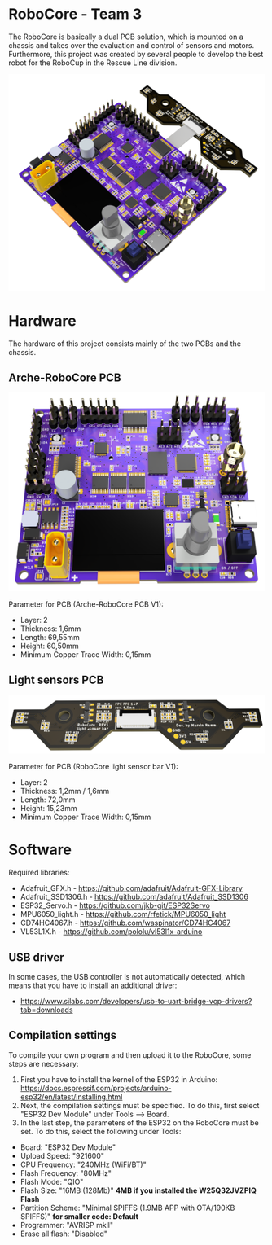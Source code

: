 # RoboCore - Team 3

The RoboCore is basically a dual PCB solution, which is mounted on a chassis and takes over the evaluation and control of sensors and motors. Furthermore, this project was created by several people to develop the best robot for the RoboCup in the Rescue Line division. 

![RoboCore V1](https://github.com/codemarv42/RoboCore/blob/main/Hardware/Arche-RoboCore%20V1/Arche-RoboCore_10.png?raw=true)

# Hardware

The hardware of this project consists mainly of the two PCBs and the chassis.

## Arche-RoboCore PCB

![Arche-RoboCore PCB V1](https://github.com/codemarv42/RoboCore/blob/main/Hardware/Arche-RoboCore%20V1/Arche-RoboCore_12.png?raw=true)

Parameter for PCB (Arche-RoboCore PCB V1):

- Layer: 2
- Thickness: 1,6mm
- Length: 69,55mm
- Height: 60,50mm
- Minimum Copper Trace Width: 0,15mm

## Light sensors PCB

![RoboCore light sensor bar V1](https://github.com/codemarv42/RoboCore/blob/main/Hardware/RoboCore%20light%20sensor%20bar%20V1/RoboCore%20Light%20sensor%20bar_6.png?raw=true)

Parameter for PCB (RoboCore light sensor bar V1):

- Layer: 2
- Thickness: 1,2mm / 1,6mm
- Length: 72,0mm
- Height: 15,23mm
- Minimum Copper Trace Width: 0,15mm

# Software

Required libraries:

- Adafruit_GFX.h - https://github.com/adafruit/Adafruit-GFX-Library
- Adafruit_SSD1306.h - https://github.com/adafruit/Adafruit_SSD1306
- ESP32_Servo.h - https://github.com/jkb-git/ESP32Servo
- MPU6050_light.h - https://github.com/rfetick/MPU6050_light
- CD74HC4067.h - https://github.com/waspinator/CD74HC4067
- VL53L1X.h - https://github.com/pololu/vl53l1x-arduino

## USB driver

In some cases, the USB controller is not automatically detected, which means that you have to install an additional driver:

- https://www.silabs.com/developers/usb-to-uart-bridge-vcp-drivers?tab=downloads

## Compilation settings

To compile your own program and then upload it to the RoboCore, some steps are necessary:

1. First you have to install the kernel of the ESP32 in Arduino: https://docs.espressif.com/projects/arduino-esp32/en/latest/installing.html
2. Next, the compilation settings must be specified. To do this, first select "ESP32 Dev Module" under Tools --> Board.
3. In the last step, the parameters of the ESP32 on the RoboCore must be set. To do this, select the following under Tools: 
- Board: "ESP32 Dev Module"
- Upload Speed: "921600"
- CPU Frequency: "240MHz (WiFi/BT)"
- Flash Frequency: "80MHz"
- Flash Mode: "QIO"
- Flash Size: "16MB (128Mb)" **4MB if you installed the W25Q32JVZPIQ Flash**
- Partition Scheme: "Minimal SPIFFS (1.9MB APP with OTA/190KB SPIFFS)" **for smaller code: Default**
- Programmer: "AVRISP mkll"
- Erase all flash: "Disabled"
